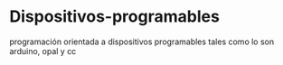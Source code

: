 # Dispositivos-programables
programación orientada a dispositivos programables tales como lo son arduino, opal y cc

